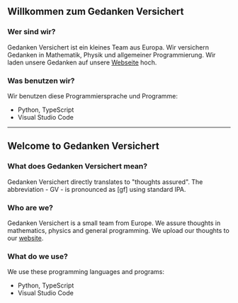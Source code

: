 ## Willkommen zum Gedanken Versichert

### Wer sind wir?
Gedanken Versichert ist ein kleines Team aus Europa. Wir versichern Gedanken in Mathematik, Physik und allgemeiner Programmierung.
Wir laden unsere Gedanken auf unsere [Webseite](https://gedankenversichert.com) hoch.

### Was benutzen wir?
Wir benutzen diese Programmiersprache und Programme:
- Python, TypeScript
- Visual Studio Code

---

## Welcome to Gedanken Versichert

### What does Gedanken Versichert mean?
Gedanken Versichert directly translates to "thoughts assured". The abbreviation - GV - is pronounced as [gf] using standard IPA.

### Who are we?
Gedanken Versichert is a small team from Europe. We assure thoughts in mathematics, physics and general programming.
We upload our thoughts to our [website](https://gedankenversichert.com).

### What do we use?
We use these programming languages and programs:
- Python, TypeScript
- Visual Studio Code

<!--

**Here are some ideas to get you started:**

🙋‍♀️ A short introduction - what is your organization all about?
🌈 Contribution guidelines - how can the community get involved?
👩‍💻 Useful resources - where can the community find your docs? Is there anything else the community should know?
🍿 Fun facts - what does your team eat for breakfast?
🧙 Remember, you can do mighty things with the power of [Markdown](https://docs.github.com/github/writing-on-github/getting-started-with-writing-and-formatting-on-github/basic-writing-and-formatting-syntax)
-->
